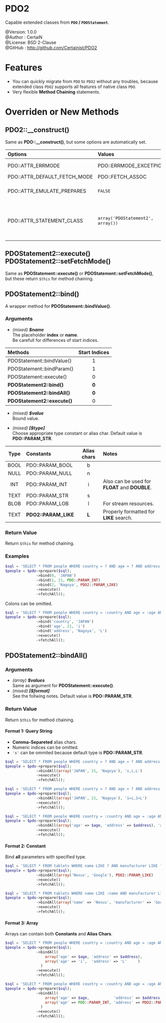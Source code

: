 PDO2
====

Capable extended classes from **`PDO` / `PDOStatement`**.

@Version: 1.0.0  
@Author : CertaiN  
@License: BSD 2-Clause  
@GitHub : http://github.com/Certainist/PDO2  

Features
========

- You can quickly migrate from `PDO` to `PDO2` without any troubles, 
because extended class `PDO2` supports all features of native class `PDO`.
- Very flexible **Method Chaining** statements.

Overriden or New Methods
========================

PDO2::__construct()
------------------

Same as **PDO::__construct()**, but some options are automatically set.

|Options | Values | Notes |
|:-------|:-------|:-------|
|PDO::ATTR_ERRMODE | PDO::ERRMODE_EXCETPION | PDO2 can throw **PDOException**. |
|PDO::ATTR_DEFAULT_FETCH_MODE | PDO::FETCH_ASSOC | |
|PDO::ATTR_EMULATE_PREPARES   | `FALSE`          | Disable bug-ridden fu\*king emulation. |
|PDO::ATTR_STATEMENT_CLASS    | `array('PDOStatement2', array())` | PDO2 can generate **PDOStatement2** instances for prepared statements. |

PDOStatement2::execute()<br />PDOStatement2::setFetchMode()
-----------------------

Same as **PDOStatement::execute()** or **PDOStatement::setFetchMode()**,
but these return `$this` for method chaining.

PDOStatement2::bind()
---------------------

A wrapper method for **PDOStatement::bindValue()**.

### Arguments

- *(mixed)* *__$name__*  
  The placeholder **index** or **name**.  
  Be carefull for differences of start indices.  
  
| Methods | Start Indices |
|:--|:-------:|
|PDOStatement::bindValue() | 1 |
|PDOStatement::bindParam() | 1 |
|PDOStatement::execute() | 0 |
|**PDOStatement2::bind()** | **0** |
|**PDOStatement2::bindAll()** | **0** |
|**PDOStatement2::execute()** | 0 |
  
- *(mixed)* *__$value__*  
  Bound value.
  
- *(mixed)* *__\[$type\]__*  
  Choose appropriate type constant or alias char. Default value is **PDO::PARAM_STR**.

| Type    | Constants      | Alias chars | Notes                                          |
|:-------:|:---------------|:-----------:|:-----------------------------------------------|
| BOOL    |PDO::PARAM_BOOL | b           |                                                |
| NULL    |PDO::PARAM_NULL | n           |                                                |
| INT     |PDO::PARAM_INT  | i           | Also can be used for **FLOAT** and **DOUBLE**. |
| TEXT    |PDO::PARAM_STR  | s           |                                                |
| BLOB    |PDO::PARAM_LOB  | l           | For stream resources.                          |
| TEXT    |**PDO2::PARAM_LIKE** | **L**  | Properly formatted for **LIKE** search.        |

### Return Value

Return `$this` for method chaining.

### Examples

```php
$sql = 'SELECT * FROM people WHERE country = ? AND age = ? AND address LIKE ?';
$people = $pdo->prepare($sql);
              ->bind(0, 'JAPAN')
              ->bind(1, 21, PDO::PARAM_INT)
              ->bind(2, 'Nagoya', PDO2::PARAM_LIKE)
              ->execute()
              ->fetchAll();
```

Colons can be omitted.

```php
$sql = 'SELECT * FROM people WHERE country = :country AND age = :age AND address LIKE :address';
$people = $pdo->prepare($sql);
              ->bind('country', 'JAPAN')
              ->bind('age', 21, 'i')
              ->bind('address', 'Nagoya', 'L')
              ->execute()
              ->fetchAll();
```

PDOStatement2::bindAll()
------------------------

### Arguments

- *(array)* *__$values__*  
  Same as argument for **PDOStatement::execute()**.
- *(mixed)* *__\[$format\]__*  
  See the follwing notes. Default value is **PDO::PARAM_STR**.
  
### Return Value

Return `$this` for method chaining.
  
#### Format 1:  Query String

- **Comma-Separeted** alias chars.
- Numeric indices can be omitted.
- `'s'` can be ommited because default type is **PDO::PARAM_STR**.

```php
$sql = 'SELECT * FROM people WHERE country = ? AND age = ? AND address LIKE ?';
$people = $pdo->prepare($sql);
              ->bindAll(array('JAPAN', 21, 'Nagoya'), 's,i,L')
              ->execute()
              ->fetchAll();
```

```php
$sql = 'SELECT * FROM people WHERE country = ? AND age = ? AND address LIKE ?';
$people = $pdo->prepare($sql);
              ->bindAll(array('JAPAN', 21, 'Nagoya'), '1=i,2=L')
              ->execute()
              ->fetchAll();
```

```php
$sql = 'SELECT * FROM people WHERE country = :country AND age = :age AND address LIKE :address';
$people = $pdo->prepare($sql);
              ->bindAll(array('age' => $age, 'address' => $address), 'age=i,address=L')
              ->execute()
              ->fetchAll();
```


#### Format 2: Constant

Bind **all** parameters with specified type.

```php
$sql = 'SELECT * FROM tablets WHERE name LIKE ? AND manufacturer LIKE ?';
$people = $pdo->prepare($sql);
              ->bindAll(array('Nexus', 'Google'), PDO2::PARAM_LIKE)
              ->execute()
              ->fetchAll();
```

```php
$sql = 'SELECT * FROM tablets WHERE name LIKE :name AND manufacturer LIKE :manufacturer';
$people = $pdo->prepare($sql);
              ->bindAll(array('name' => 'Nexus', 'manufacturer' => 'Google'), PDO2::PARAM_LIKE)
              ->execute()
              ->fetchAll();
```

#### Format 3: Array

Arrays can contain both **Constants** and **Alias Chars**.

```php
$sql = 'SELECT * FROM people WHERE country = :country AND age = :age AND address LIKE :address';
$people = $pdo->prepare($sql);
              ->bindAll(
                  array('age' => $age, 'address' => $address),
                  array('age' => 'i',  'address' => 'L'     )
                )
              ->execute()
              ->fetchAll();
```

```php
$sql = 'SELECT * FROM people WHERE country = :country AND age = :age AND address LIKE :address';
$people = $pdo->prepare($sql);
              ->bindAll(
                  array('age' => $age,           'address' => $address        ),
                  array('age' => PDO::PARAM_INT, 'address' => PDO2::PARAM_LIKE)
                )
              ->execute()
              ->fetchAll();
```